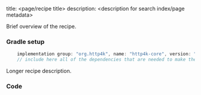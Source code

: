 title: <page/recipe title>
description: <description for search index/page metadata>

Brief overview of the recipe.

### Gradle setup
```groovy
    implementation group: "org.http4k", name: "http4k-core", version: "4.34.2.0"
    // include here all of the dependencies that are needed to make the code run
```

Longer recipe description.

### Code [<img class="octocat"/>](https://github.com/http4k/http4k/blob/master/src/docs/howto/<folder>/example.kt)

<script src="https://gist-it.appspot.com/https://github.com/http4k/http4k/blob/master/src/docs/howto/<folder>/example.kt"></script>
```

